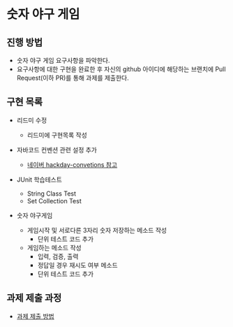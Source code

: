 # 숫자 야구 게임

## 진행 방법

* 숫자 야구 게임 요구사항을 파악한다.
* 요구사항에 대한 구현을 완료한 후 자신의 github 아이디에 해당하는 브랜치에 Pull Request(이하 PR)를 통해 과제를 제출한다.

## 구현 목록

* 리드미 수정
	* 리드미에 구현목록 작성

* 자바코드 컨벤션 관련 설정 추가
	* [네이버 hackday-convetions 참고](https://naver.github.io/hackday-conventions-java/)

* JUnit 학습테스트
	* String Class Test
	* Set Collection Test

* 숫자 야구게임
	* 게임시작 및 서로다른 3자리 숫자 저장하는 메소드 작성
		* 단위 테스트 코드 추가
	* 게임하는 메소드 작성
		* 입력, 검증, 출력
		* 정답일 경우 재시도 여부 메소드
		* 단위 테스트 코드 추가

## 과제 제출 과정

* [과제 제출 방법](https://github.com/next-step/nextstep-docs/tree/master/precourse)

